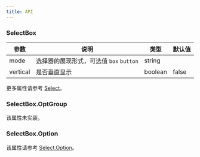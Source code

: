```yaml
---
title: API
---
```


### SelectBox

| 参数     | 说明                                    | 类型    | 默认值 |
| -------- | --------------------------------------- | ------- | ------ |
| mode     | 选择器的展现形式，可选值 `box` `button` | string  |        |
| vertical | 是否垂直显示                            | boolean | false  |

更多属性请参考 [Select](/zh/procmp/data-entry/select/#Select)。

### SelectBox.OptGroup

该属性未实装。

### SelectBox.Option

该属性请参考 [Select.Option](/zh/procmp/data-entry/select/#Select.Option)。

<style>
.code-box-demo .c7n-pro-select-box {
  margin-bottom: .1rem;
}
</style>
